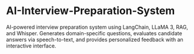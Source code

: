 # AI-Interview-Preparation-System
AI-powered interview preparation system using LangChain, LLaMA 3, RAG, and Whisper. Generates domain-specific questions, evaluates candidate answers via speech-to-text, and provides personalized feedback with an interactive interface.
